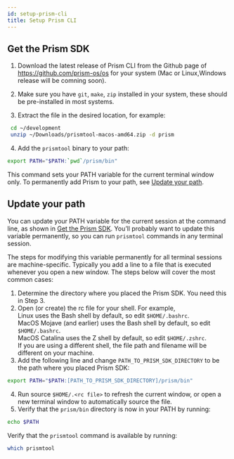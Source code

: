 ```yaml
---
id: setup-prism-cli
title: Setup Prism CLI
---
```


## Get the Prism SDK

1. Download the latest release of Prism CLI from the Github page of https://github.com/prism-os/os for your system (Mac or Linux,Windows release will be comning soon).

2. Make sure you have `git`, `make`, `zip` installed in your system, these should be pre-installed in most systems.

3. Extract the file in the desired location, for example:
```bash
 cd ~/development
 unzip ~/Downloads/prismtool-macos-amd64.zip -d prism
```

4. Add the `prismtool` binary to your path:
```bash
export PATH="$PATH:`pwd`/prism/bin"
```
This command sets your PATH variable for the current terminal window only. To permanently add Prism to your path, see [Update your path](setup-prism-cli.md#update-your-path).

## Update your path

You can update your PATH variable for the current session at the command line, as shown in [Get the Prism SDK](setup-prism-cli.md#get-the-prism-sdk). You’ll probably want to update this variable permanently, so you can run `prismtool` commands in any terminal session.

The steps for modifying this variable permanently for all terminal sessions are machine-specific. Typically you add a line to a file that is executed whenever you open a new window. The steps below will cover the most common cases:

1. Determine the directory where you placed the Prism SDK. You need this in Step 3.
2. Open (or create) the rc file for your shell. For example,  
Linux uses the Bash shell by default, so edit `$HOME/.bashrc`.  
MacOS Mojave (and earlier) uses the Bash shell by default, so edit `$HOME/.bashrc`.  
MacOS Catalina uses the Z shell by default, so edit `$HOME/.zshrc`.  
If you are using a different shell, the file path and filename will be different on your machine.
3. Add the following line and change `PATH_TO_PRISM_SDK_DIRECTORY` to be the path where you placed Prism SDK:
```bash
export PATH="$PATH:[PATH_TO_PRISM_SDK_DIRECTORY]/prism/bin"
```
4. Run source `$HOME/.<rc file>` to refresh the current window, or open a new terminal window to automatically source the file.
5. Verify that the `prism/bin` directory is now in your PATH by running:
```bash
echo $PATH
```
Verify that the `prismtool` command is available by running:
```bash
which prismtool
```
